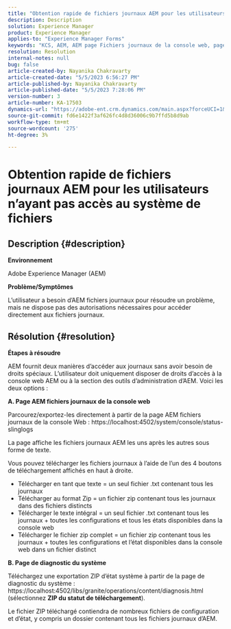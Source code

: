 ```yaml
---
title: "Obtention rapide de fichiers journaux AEM pour les utilisateurs n’ayant pas accès au système de fichiers"
description: Description
solution: Experience Manager
product: Experience Manager
applies-to: "Experience Manager Forms"
keywords: "KCS, AEM, AEM page Fichiers journaux de la console web, page de diagnostic du système"
resolution: Resolution
internal-notes: null
bug: false
article-created-by: Nayanika Chakravarty
article-created-date: "5/5/2023 6:56:27 PM"
article-published-by: Nayanika Chakravarty
article-published-date: "5/5/2023 7:28:06 PM"
version-number: 3
article-number: KA-17503
dynamics-url: "https://adobe-ent.crm.dynamics.com/main.aspx?forceUCI=1&pagetype=entityrecord&etn=knowledgearticle&id=de334588-76eb-ed11-a7c6-6045bd006704"
source-git-commit: fd6e1422f3af626fc4d8d36006c9b7ffd5b8d9ab
workflow-type: tm+mt
source-wordcount: '275'
ht-degree: 3%

---
```


# Obtention rapide de fichiers journaux AEM pour les utilisateurs n’ayant pas accès au système de fichiers

## Description {#description}


<b>Environnement</b>

Adobe Experience Manager (AEM)

<b>Problème/Symptômes</b>

L’utilisateur a besoin d’AEM fichiers journaux pour résoudre un problème, mais ne dispose pas des autorisations nécessaires pour accéder directement aux fichiers journaux.


## Résolution {#resolution}


<b>Étapes à résoudre</b>

AEM fournit deux manières d’accéder aux journaux sans avoir besoin de droits spéciaux. L’utilisateur doit uniquement disposer de droits d’accès à la console web AEM ou à la section des outils d’administration d’AEM. Voici les deux options :

<b>A. Page AEM fichiers journaux de la console web</b>

Parcourez/exportez-les directement à partir de la page AEM fichiers journaux de la console Web : https://localhost:4502/system/console/status-slinglogs

La page affiche les fichiers journaux AEM les uns après les autres sous forme de texte.

Vous pouvez télécharger les fichiers journaux à l’aide de l’un des 4 boutons de téléchargement affichés en haut à droite.

- Télécharger en tant que texte = un seul fichier .txt contenant tous les journaux
- Télécharger au format Zip = un fichier zip contenant tous les journaux dans des fichiers distincts
- Télécharger le texte intégral = un seul fichier .txt contenant tous les journaux + toutes les configurations et tous les états disponibles dans la console web
- Télécharger le fichier zip complet = un fichier zip contenant tous les journaux + toutes les configurations et l’état disponibles dans la console web dans un fichier distinct


<b>B. Page de diagnostic du système</b>

Téléchargez une exportation ZIP d’état système à partir de la page de diagnostic du système : https://localhost:4502/libs/granite/operations/content/diagnosis.html (sélectionnez <b>ZIP du statut de téléchargement</b>).

Le fichier ZIP téléchargé contiendra de nombreux fichiers de configuration et d’état, y compris un dossier contenant tous les fichiers journaux d’AEM.
